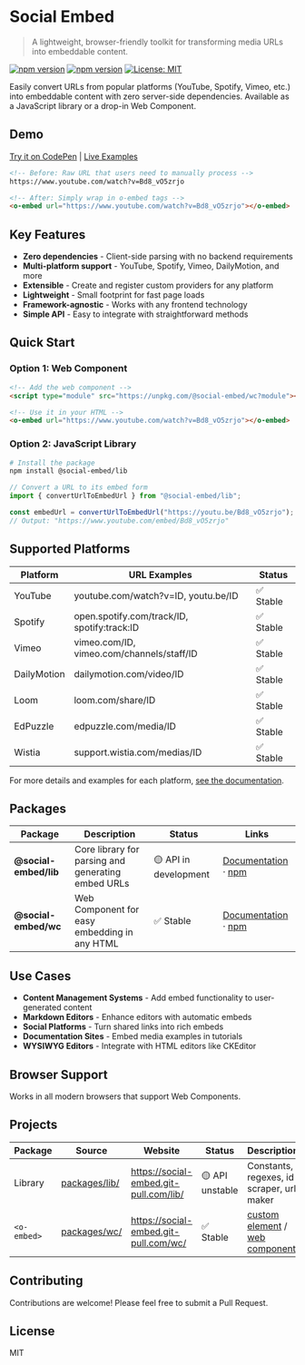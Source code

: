 # Social Embed

> A lightweight, browser-friendly toolkit for transforming media URLs into embeddable content.

[![npm version](https://img.shields.io/npm/v/@social-embed/lib.svg?style=flat)](https://www.npmjs.com/package/@social-embed/lib)
[![npm version](https://img.shields.io/npm/v/@social-embed/wc.svg?style=flat)](https://www.npmjs.com/package/@social-embed/wc)
[![License: MIT](https://img.shields.io/badge/License-MIT-blue.svg)](LICENSE)

Easily convert URLs from popular platforms (YouTube, Spotify, Vimeo, etc.) into embeddable content with zero server-side dependencies. Available as a JavaScript library or a drop-in Web Component.

## Demo

[Try it on CodePen](https://codepen.io/attachment/pen/poRRwdy) | [Live Examples](https://social-embed.git-pull.com/wc/)

```html
<!-- Before: Raw URL that users need to manually process -->
https://www.youtube.com/watch?v=Bd8_vO5zrjo

<!-- After: Simply wrap in o-embed tags -->
<o-embed url="https://www.youtube.com/watch?v=Bd8_vO5zrjo"></o-embed>
```

## Key Features

- **Zero dependencies** - Client-side parsing with no backend requirements
- **Multi-platform support** - YouTube, Spotify, Vimeo, DailyMotion, and more
- **Extensible** - Create and register custom providers for any platform
- **Lightweight** - Small footprint for fast page loads
- **Framework-agnostic** - Works with any frontend technology
- **Simple API** - Easy to integrate with straightforward methods

## Quick Start

### Option 1: Web Component

```html
<!-- Add the web component -->
<script type="module" src="https://unpkg.com/@social-embed/wc?module"></script>

<!-- Use it in your HTML -->
<o-embed url="https://www.youtube.com/watch?v=Bd8_vO5zrjo"></o-embed>
```

### Option 2: JavaScript Library

```bash
# Install the package
npm install @social-embed/lib
```

```javascript
// Convert a URL to its embed form
import { convertUrlToEmbedUrl } from "@social-embed/lib";

const embedUrl = convertUrlToEmbedUrl("https://youtu.be/Bd8_vO5zrjo");
// Output: "https://www.youtube.com/embed/Bd8_vO5zrjo"
```

## Supported Platforms

| Platform    | URL Examples                                     | Status      |
|-------------|--------------------------------------------------|-------------|
| YouTube     | youtube.com/watch?v=ID, youtu.be/ID              | ✅ Stable   |
| Spotify     | open.spotify.com/track/ID, spotify:track:ID      | ✅ Stable   |
| Vimeo       | vimeo.com/ID, vimeo.com/channels/staff/ID        | ✅ Stable   |
| DailyMotion | dailymotion.com/video/ID                         | ✅ Stable   |
| Loom        | loom.com/share/ID                                | ✅ Stable   |
| EdPuzzle    | edpuzzle.com/media/ID                            | ✅ Stable   |
| Wistia      | support.wistia.com/medias/ID                     | ✅ Stable   |

For more details and examples for each platform, [see the documentation](https://social-embed.git-pull.com/).

## Packages

| Package | Description | Status | Links |
|---------|-------------|--------|-------|
| **@social-embed/lib** | Core library for parsing and generating embed URLs | 🟡 API in development | [Documentation](https://social-embed.git-pull.com/lib/) · [npm](https://www.npmjs.com/package/@social-embed/lib) |
| **@social-embed/wc** | Web Component for easy embedding in any HTML | ✅ Stable | [Documentation](https://social-embed.git-pull.com/wc/) · [npm](https://www.npmjs.com/package/@social-embed/wc) |

## Use Cases

- **Content Management Systems** - Add embed functionality to user-generated content
- **Markdown Editors** - Enhance editors with automatic embeds
- **Social Platforms** - Turn shared links into rich embeds
- **Documentation Sites** - Embed media examples in tutorials
- **WYSIWYG Editors** - Integrate with HTML editors like CKEditor

## Browser Support

Works in all modern browsers that support Web Components.

## Projects

| Package     | Source          | Website                                                | Status          | Description                               |
| ----------- | --------------- | ------------------------------------------------------ | --------------- | ----------------------------------------- |
| Library     | [packages/lib/] | https://social-embed.git-pull.com/lib/                 | 🟡 API unstable | Constants, regexes, id scraper, url maker |
| `<o-embed>` | [packages/wc/]  | https://social-embed.git-pull.com/wc/                  | ✅ Stable       | [custom element] / [web component]        |

[packages/wc/]: packages/wc/
[packages/lib/]: packages/lib/
[custom element]: https://developer.mozilla.org/en-US/docs/Web/Web_Components/Using_custom_elements
[web component]: https://developer.mozilla.org/en-US/docs/Web/Web_Components

## Contributing

Contributions are welcome! Please feel free to submit a Pull Request.

## License

MIT
